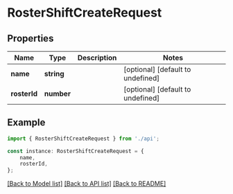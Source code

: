 # RosterShiftCreateRequest


## Properties

Name | Type | Description | Notes
------------ | ------------- | ------------- | -------------
**name** | **string** |  | [optional] [default to undefined]
**rosterId** | **number** |  | [optional] [default to undefined]

## Example

```typescript
import { RosterShiftCreateRequest } from './api';

const instance: RosterShiftCreateRequest = {
    name,
    rosterId,
};
```

[[Back to Model list]](../README.md#documentation-for-models) [[Back to API list]](../README.md#documentation-for-api-endpoints) [[Back to README]](../README.md)
